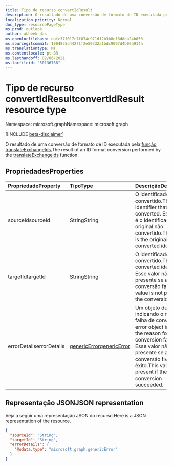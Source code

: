 ```yaml
---
title: Tipo de recurso convertIdResult
description: O resultado de uma conversão de formato de ID executada pela função translateExchangeIds.
localization_priority: Normal
doc_type: resourcePageType
ms.prod: outlook
author: abheek-das
ms.openlocfilehash: eafc37f017c7f074c971d12b3b8e16d8da24b850
ms.sourcegitcommit: 1004835b44271f2e50332a1bdc9097d4b06a914a
ms.translationtype: MT
ms.contentlocale: pt-BR
ms.lasthandoff: 02/06/2021
ms.locfileid: "50136768"
---
```

# <a name="convertidresult-resource-type"></a><span data-ttu-id="b6072-103">Tipo de recurso convertIdResult</span><span class="sxs-lookup"><span data-stu-id="b6072-103">convertIdResult resource type</span></span>

<span data-ttu-id="b6072-104">Namespace: microsoft.graph</span><span class="sxs-lookup"><span data-stu-id="b6072-104">Namespace: microsoft.graph</span></span>

[!INCLUDE [beta-disclaimer](../../includes/beta-disclaimer.md)]

<span data-ttu-id="b6072-105">O resultado de uma conversão de formato de ID executada pela [função translateExchangeIds.](../api/user-translateexchangeids.md)</span><span class="sxs-lookup"><span data-stu-id="b6072-105">The result of an ID format conversion performed by the [translateExchangeIds](../api/user-translateexchangeids.md) function.</span></span>

## <a name="properties"></a><span data-ttu-id="b6072-106">Propriedades</span><span class="sxs-lookup"><span data-stu-id="b6072-106">Properties</span></span>

| <span data-ttu-id="b6072-107">Propriedade</span><span class="sxs-lookup"><span data-stu-id="b6072-107">Property</span></span> | <span data-ttu-id="b6072-108">Tipo</span><span class="sxs-lookup"><span data-stu-id="b6072-108">Type</span></span> | <span data-ttu-id="b6072-109">Descrição</span><span class="sxs-lookup"><span data-stu-id="b6072-109">Description</span></span> |
|:---------|:-----|:------------|
| <span data-ttu-id="b6072-110">sourceId</span><span class="sxs-lookup"><span data-stu-id="b6072-110">sourceId</span></span> | <span data-ttu-id="b6072-111">String</span><span class="sxs-lookup"><span data-stu-id="b6072-111">String</span></span> | <span data-ttu-id="b6072-112">O identificador que foi convertido.</span><span class="sxs-lookup"><span data-stu-id="b6072-112">The identifier that was converted.</span></span> <span data-ttu-id="b6072-113">Esse valor é o identificador original não convertido.</span><span class="sxs-lookup"><span data-stu-id="b6072-113">This value is the original, un-converted identifier.</span></span> |
| <span data-ttu-id="b6072-114">targetId</span><span class="sxs-lookup"><span data-stu-id="b6072-114">targetId</span></span> | <span data-ttu-id="b6072-115">String</span><span class="sxs-lookup"><span data-stu-id="b6072-115">String</span></span> | <span data-ttu-id="b6072-116">O identificador convertido.</span><span class="sxs-lookup"><span data-stu-id="b6072-116">The converted identifier.</span></span> <span data-ttu-id="b6072-117">Esse valor não estará presente se a conversão falhar.</span><span class="sxs-lookup"><span data-stu-id="b6072-117">This value is not present if the conversion failed.</span></span> |
| <span data-ttu-id="b6072-118">errorDetails</span><span class="sxs-lookup"><span data-stu-id="b6072-118">errorDetails</span></span> | [<span data-ttu-id="b6072-119">genericError</span><span class="sxs-lookup"><span data-stu-id="b6072-119">genericError</span></span>](genericerror.md) | <span data-ttu-id="b6072-120">Um objeto de erro indicando o motivo da falha de conversão.</span><span class="sxs-lookup"><span data-stu-id="b6072-120">An error object indicating the reason for the conversion failure.</span></span> <span data-ttu-id="b6072-121">Esse valor não estará presente se a conversão tiver êxito.</span><span class="sxs-lookup"><span data-stu-id="b6072-121">This value is not present if the conversion succeeded.</span></span> |

## <a name="json-representation"></a><span data-ttu-id="b6072-122">Representação JSON</span><span class="sxs-lookup"><span data-stu-id="b6072-122">JSON representation</span></span>

<span data-ttu-id="b6072-123">Veja a seguir uma representação JSON do recurso.</span><span class="sxs-lookup"><span data-stu-id="b6072-123">Here is a JSON representation of the resource.</span></span>

<!-- {
  "blockType": "resource",
  "optionalProperties": [
    "targetId",
    "errorDetails"
  ],
  "@odata.type": "microsoft.graph.convertIdResult"
}-->

```json
{
  "sourceId": "String",
  "targetId": "String",
  "errorDetails": {
    "@odata.type": "microsoft.graph.genericError"
  }
}
```



